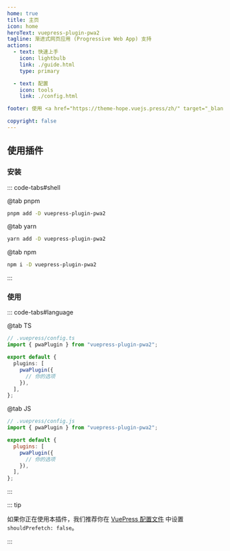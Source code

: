 ```yaml
---
home: true
title: 主页
icon: home
heroText: vuepress-plugin-pwa2
tagline: 渐进式网页应用 (Progressive Web App) 支持
actions:
  - text: 快速上手
    icon: lightbulb
    link: ./guide.html
    type: primary

  - text: 配置
    icon: tools
    link: ./config.html

footer: 使用 <a href="https://theme-hope.vuejs.press/zh/" target="_blank">VuePress Theme Hope</a> 主题 | MIT 协议, 版权所有 © 2019-present Mr.Hope

copyright: false
---
```


## 使用插件

### 安装

::: code-tabs#shell

@tab pnpm

```bash
pnpm add -D vuepress-plugin-pwa2
```

@tab yarn

```bash
yarn add -D vuepress-plugin-pwa2
```

@tab npm

```bash
npm i -D vuepress-plugin-pwa2
```

:::

### 使用

::: code-tabs#language

@tab TS

```ts
// .vuepress/config.ts
import { pwaPlugin } from "vuepress-plugin-pwa2";

export default {
  plugins: [
    pwaPlugin({
      // 你的选项
    }),
  ],
};
```

@tab JS

```js
// .vuepress/config.js
import { pwaPlugin } from "vuepress-plugin-pwa2";

export default {
  plugins: [
    pwaPlugin({
      // 你的选项
    }),
  ],
};
```

:::

::: tip

如果你正在使用本插件，我们推荐你在 [VuePress 配置文件][config] 中设置 `shouldPrefetch: false`。

:::

[config]: https://vuejs.press/zh/guide/configuration.html#%E9%85%8D%E7%BD%AE%E6%96%87%E4%BB%B6
